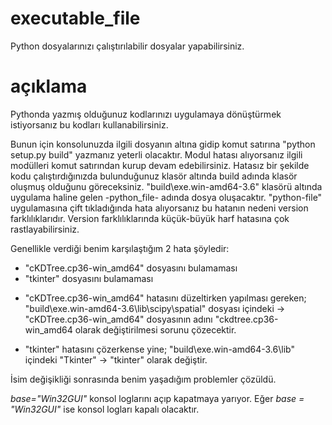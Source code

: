 # executable_file
Python dosyalarınızı çalıştırılabilir dosyalar yapabilirsiniz.

# açıklama
Pythonda yazmış olduğunuz kodlarınızı uygulamaya dönüştürmek istiyorsanız bu kodları kullanabilirsiniz.

Bunun için konsolunuzda ilgili dosyanın altına gidip komut satırına "python setup.py build" yazmanız yeterli olacaktır.
Modul hatası alıyorsanız ilgili modülleri komut satırından kurup devam edebilirsiniz.
Hatasız bir şekilde kodu çalıştırdığınızda bulunduğunuz klasör altında build adında klasör oluşmuş olduğunu göreceksiniz.
"build\exe.win-amd64-3.6\" klasörü altında uygulama haline gelen -python_file- adında dosya oluşacaktır.
"python-file" uygulamasına çift tıkladığında hata alıyorsanız bu hatanın nedeni version farklılıklarıdır.
Version farklılıklarında küçük-büyük harf hatasına çok rastlayabilirsiniz.

Genellikle verdiği benim karşılaştığım 2 hata şöyledir:
* "cKDTree.cp36-win_amd64" dosyasını bulamaması
* "tkinter" dosyasını bulamaması

- "cKDTree.cp36-win_amd64" hatasını düzeltirken yapılması gereken;
"build\exe.win-amd64-3.6\lib\scipy\spatial" dosyası içindeki -> "cKDTree.cp36-win_amd64" dosyasının adını "ckdtree.cp36-win_amd64 olarak değiştirilmesi sorunu çözecektir.

- "tkinter" hatasını çözerkense yine;
"build\exe.win-amd64-3.6\lib" içindeki "Tkinter" -> "tkinter" olarak değiştir.

İsim değişikliği sonrasında benim yaşadığım problemler çözüldü.

*base="Win32GUI"* konsol loglarını açıp kapatmaya yarıyor. Eğer *base = "Win32GUI"* ise konsol logları kapalı olacaktır.
